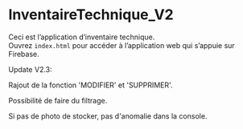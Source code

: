 # InventaireTechnique_V2

Ceci est l’application d’inventaire technique.  
Ouvrez `index.html` pour accéder à l’application web qui s’appuie sur Firebase.

Update V2.3:

Rajout de la fonction 'MODIFIER' et 'SUPPRIMER'.

Possibilité de faire du filtrage.

Si pas de photo de stocker, pas d'anomalie dans la console.
